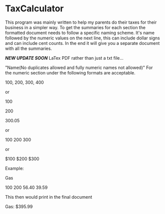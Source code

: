 # TaxCalculator
This program was mainly written to help my parents do their taxes for their business in a simpler way. To get the summaries for each section the formatted document needs to follow a specific naming scheme. It's name followed by the numeric values on the next line, this can include dollar signs and can include cent counts. In the end it will give you a separate document with all the summaries.

***NEW UPDATE SOON*** LaTex PDF rather than just a txt file...


"Name(No duplicates allowed and fully numeric names not allowed)"
For the numeric section under the following formats are acceptable. 


100, 200, 300, 400


or 


100


200


300.05


or


100 200 300


or 


$100 $200 $300


Example:


Gas


100 200 56.40 39.59



This then would print in the final document


Gas: $395.99
